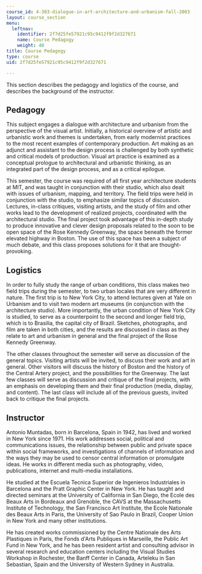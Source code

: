 ```yaml
---
course_id: 4-303-dialogue-in-art-architecture-and-urbanism-fall-2003
layout: course_section
menu:
  leftnav:
    identifier: 2f7d25fe57921c95c9412f9f2d327671
    name: Course Pedagogy
    weight: 40
title: Course Pedagogy
type: course
uid: 2f7d25fe57921c95c9412f9f2d327671

---
```


This section describes the pedagogy and logistics of the course, and describes the background of the instructor.

Pedagogy
--------

This subject engages a dialogue with architecture and urbanism from the perspective of the visual artist. Initially, a historical overview of artistic and urbanistic work and themes is undertaken, from early modernist practices to the most recent examples of contemporary production. Art making as an adjunct and assistant to the design process is challenged by both synthetic and critical models of production. Visual art practice is examined as a conceptual prologue to architectural and urbanistic thinking, as an integrated part of the design process, and as a critical epilogue.

This semester, the course was required of all first year architecture students at MIT, and was taught in conjunction with their studio, which also dealt with issues of urbanism, mapping, and territory. The field trips were held in conjunction with the studio, to emphasize similar topics of discussion. Lectures, in-class critiques, visiting artists, and the study of film and other works lead to the development of realized projects, coordinated with the architectural studio. The final project took advantage of this in-depth study to produce innovative and clever design proposals related to the soon to be open space of the Rose Kennedy Greenway, the space beneath the former elevated highway in Boston. The use of this space has been a subject of much debate, and this class proposes solutions for it that are thought-provoking.

Logistics
---------

In order to fully study the range of urban conditions, this class makes two field trips during the semester, to two urban locales that are very different in nature. The first trip is to New York City, to attend lectures given at Yale on Urbanism and to visit two modern art museums (in conjunction with the architecture studio). More importantly, the urban condition of New York City is studied, to serve as a counterpoint to the second and longer field trip, which is to Brasilia, the capital city of Brazil. Sketches, photographs, and film are taken in both cities, and the results are discussed in class as they relate to art and urbanism in general and the final project of the Rose Kennedy Greenway.

The other classes throughout the semester will serve as discussion of the general topics. Visiting artists will be invited, to discuss their work and art in general. Other visitors will discuss the history of Boston and the history of the Central Artery project, and the possibilities for the Greenway. The last few classes will serve as discussion and critique of the final projects, with an emphasis on developing them and their final production (media, display, and content). The last class will include all of the previous guests, invited back to critique the final projects.

Instructor
----------

Antonio Muntadas, born in Barcelona, Spain in 1942, has lived and worked in New York since 1971. His work addresses social, political and communications issues, the relationship between public and private space within social frameworks, and investigations of channels of information and the ways they may be used to censor central information or promulgate ideas. He works in different media such as photography, video, publications, internet and multi-media installations.

He studied at the Escuela Tecnica Superior de Ingenieros Industriales in Barcelona and the Pratt Graphic Center in New York. He has taught and directed seminars at the University of California in San Diego, the Ecole des Beaux Arts in Bordeaux and Grenoble, the CAVS at the Massachusetts Institute of Technology, the San Francisco Art Institute, the Ecole Nationale des Beaux Arts in Paris, the University of Sao Paulo in Brazil, Cooper Union in New York and many other institutions.

He has created works commissioned by the Centre Nationale des Arts Plastiques in Paris, the Fonds d'Arts Publiques in Marseille, the Public Art Fund in New York, and he has been resident artist and consulting advisor in several research and education centers including the Visual Studies Workshop in Rochester, the Banff Center in Canada, Arteleku in San Sebastian, Spain and the University of Western Sydney in Australia.